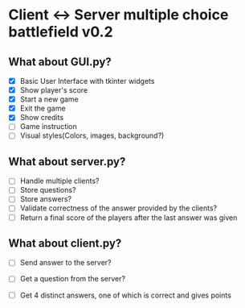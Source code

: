 # Client <-> Server multiple choice battlefield v0.2

## What about GUI.py?
- [x] Basic User Interface with tkinter widgets
- [x] Show player's score
- [x] Start a new game
- [x] Exit the game
- [x] Show credits
- [ ] Game instruction 
- [ ] Visual styles(Colors, images, background?)

## What about server.py?
- [ ] Handle multiple clients?
- [ ] Store questions?
- [ ] Store answers?
- [ ] Validate correctness of the answer provided by the clients?
- [ ] Return a final score of the players after the last answer was given

## What about client.py?
- [ ] Send answer to the server?
- [ ] Get a question from the server?
- [ ] Get 4 distinct answers, one of which is correct and gives points


